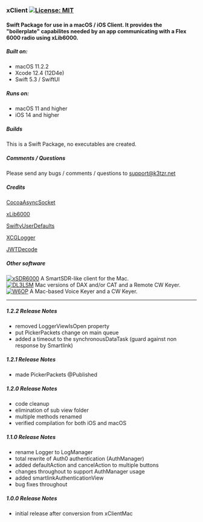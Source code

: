 ### xClient [![License: MIT](https://img.shields.io/badge/License-MIT-yellow.svg)](https://en.wikipedia.org/wiki/MIT_License)

#### Swift Package for use in a macOS / iOS Client. It provides the "boilerplate" capabilites needed by an app communicating with a Flex 6000 radio using xLib6000.

##### Built on:

*  macOS 11.2.2
*  Xcode 12.4 (12D4e)
*  Swift 5.3 / SwiftUI

##### Runs on:
* macOS 11 and higher
* iOS 14 and higher

##### Builds
This is a Swift Package, no executables are created.

##### Comments / Questions
Please send any bugs / comments / questions to support@k3tzr.net

##### Credits
[CocoaAsyncSocket](https://github.com/robbiehanson/CocoaAsyncSocket)

[xLib6000](https://github.com/K3TZR/xLib6000.git)

[SwiftyUserDefaults](https://github.com/sunshinejr/SwiftyUserDefaults.git)

[XCGLogger](https://github.com/DaveWoodCom/XCGLogger.git)

[JWTDecode](https://github.com/auth0/JWTDecode.swift.git)

##### Other software
[![xSDR6000](https://img.shields.io/badge/K3TZR-xSDR6000-informational)]( https://github.com/K3TZR/xSDR6000) A SmartSDR-like client for the Mac.   
[![DL3LSM](https://img.shields.io/badge/DL3LSM-xDAX,_xCAT,_xKey-informational)](https://dl3lsm.blogspot.com) Mac versions of DAX and/or CAT and a Remote CW Keyer.  
[![W6OP](https://img.shields.io/badge/W6OP-xVoiceKeyer,_xCW-informational)](https://w6op.com) A Mac-based Voice Keyer and a CW Keyer.  

---
##### 1.2.2 Release Notes
* removed LoggerViewIsOpen property
* put PickerPackets change on main queue
* added a timeout to the synchronousDataTask (guard against non response by Smartlink)

##### 1.2.1 Release Notes
* made PickerPackets @Published

##### 1.2.0 Release Notes
* code cleanup
* elimination of sub view folder
* multiple methods renamed
* verified compilation for both iOS and macOS

##### 1.1.0 Release Notes
* rename Logger to LogManager
* total rewrite of Auth0 authentication (AuthManager)
* added defaultAction and cancelAction to multiple buttons
* changes throughout to support AuthManager usage
* added smartlinkAuthenticationView
* bug fixes throughout

##### 1.0.0 Release Notes
* initial release after conversion from xClientMac
